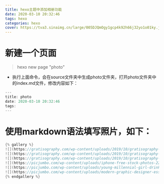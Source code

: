 ```yaml
---
title: hexo主题中添加相册功能
date: 2020-03-10 20:32:46
tags: hexo
categories: hexo
cover: https://tva3.sinaimg.cn/large/005DJQmOgy1gcp4k92h66j32yo1o01ky.jpg
---
```


# 新建一个页面
> hexo new page "photo"
- 执行上面命令，会在source文件夹中生成photo文件夹，打开photo文件夹中的index.md文件，修改内容如下：
```java
---
title: photo
date: 2020-03-10 20:32:46
tags: 
---
```
# 使用markdown语法填写照片，如下：
```java
{% gallery %}
![](https://gratisography.com/wp-content/uploads/2019/10/gratisography-scary-pumpkin-hand-900x600.jpg)
![](https://gratisography.com/wp-content/uploads/2019/10/gratisography-fresh-fish-dinner-900x600.jpg)
![](https://gratisography.com/wp-content/uploads/2019/10/gratisography-mountain-cloud-landscape-900x600.jpg)
![](https://picjumbo.com/wp-content/uploads/iphone-free-stock-photos-2210x3315.jpg)
![](https://picjumbo.com/wp-content/uploads/young-millennial-girl-drinking-lemonade-and-overlooking-the-city-2210x1473.jpg)
![](https://picjumbo.com/wp-content/uploads/modern-graphic-designer-essentials_free_stock_photos_picjumbo_HNCK4919-2210x1474.jpg)
{% endgallery %}
```